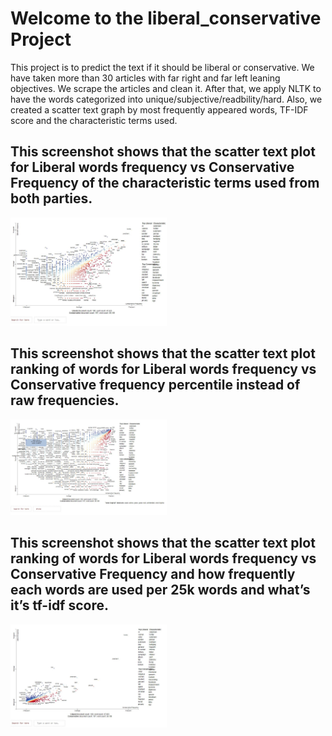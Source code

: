 # Welcome to the liberal_conservative Project 

This project is to predict the text if it should be liberal or conservative. We have taken more than 30 articles with far right and far left leaning objectives. We scrape the articles and clean it. After that, we apply NLTK to have the words categorized into unique/subjective/readbility/hard. Also, we created a scatter text graph by most frequently appeared words, TF-IDF score and the characteristic terms used. 

This screenshot shows that the scatter text plot for Liberal words frequency vs Conservative Frequency of the characteristic terms used from both parties.
-
<img alt="scattertext1" src="output/scattertext log.JPG" width=250>

This screenshot shows that the scatter text plot ranking of words for Liberal words frequency vs Conservative frequency percentile instead of raw frequencies.
-
<img alt="scattertext2" src="output/scattertext rank.JPG" width=250>

This screenshot shows that the scatter text plot ranking of words for Liberal words frequency vs Conservative Frequency and how frequently each words are used per 25k words and what’s it’s tf-idf score.
-
<img alt="scattertext3" src="output/scattertext scale.JPG" width=250>

